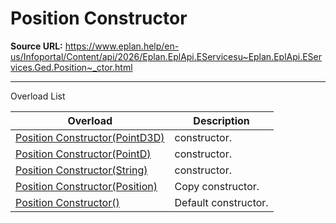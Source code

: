 # Position Constructor

**Source URL:** https://www.eplan.help/en-us/Infoportal/Content/api/2026/Eplan.EplApi.EServicesu~Eplan.EplApi.EServices.Ged.Position~_ctor.html

---

Overload List

| Overload | Description |
| --- | --- |
| [Position Constructor(PointD3D)](Eplan.EplApi.EServicesu~Eplan.EplApi.EServices.Ged.Position~_ctor(PointD3D).html) | constructor. |
| [Position Constructor(PointD)](Eplan.EplApi.EServicesu~Eplan.EplApi.EServices.Ged.Position~_ctor(PointD).html) | constructor. |
| [Position Constructor(String)](Eplan.EplApi.EServicesu~Eplan.EplApi.EServices.Ged.Position~_ctor(String).html) | constructor. |
| [Position Constructor(Position)](Eplan.EplApi.EServicesu~Eplan.EplApi.EServices.Ged.Position~_ctor(Position).html) | Copy constructor. |
| [Position Constructor()](Eplan.EplApi.EServicesu~Eplan.EplApi.EServices.Ged.Position~_ctor().html) | Default constructor. |
